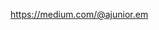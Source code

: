 https://medium.com/@ajunior.em

<!---
JuniorAilton/JuniorAilton is a ✨ special ✨ repository because its `README.md` (this file) appears on your GitHub profile.
You can click the Preview link to take a look at your changes.
--->
